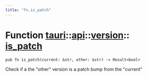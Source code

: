 ```yaml
---
title: "fn.is_patch"
---
```


# Function [tauri](/docs/api/rust/tauri/../../index.html)::​[api](/docs/api/rust/tauri/../index.html)::​[version](/docs/api/rust/tauri/index.html)::​[is_patch](/docs/api/rust/tauri/)

```
pub fn is_patch(current: &str, other: &str) -> Result<bool>
```

Check if a the "other" version is a patch bump from the "current"
